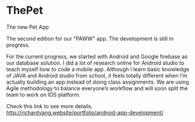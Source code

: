 # ThePet
The new Pet App

The second edition for our "PAWW" app. The development is still in progress.

For the current progress, we started with Android and Google firebase as our database solution. I did a lot of research online for Android studio to teach myself how to code a mobile app. Although I learn basic knowledge of JAVA and Android studio from school, it feels totally different when I’m actually building an app instead of doing class assignments. We are using Agile methodology to balance everyone’s workflow and will soon split the team to work on IOS platform.

Check this link to see more details.
http://richardyang.website/portfolio/android-app-development/
